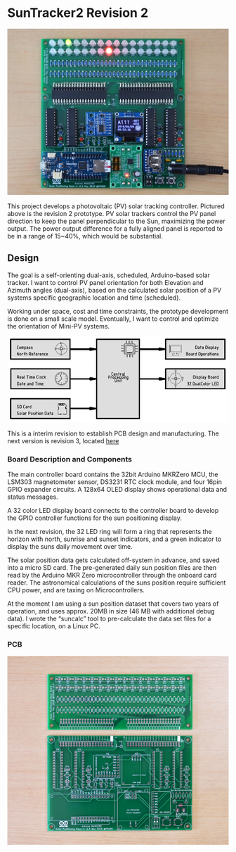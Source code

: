 # SunTracker2 Revision 2

<img src="img/DSC_2901s.png">

This project develops a photovoltaic (PV) solar tracking controller.
Pictured above is the revision 2 prototype. PV solar trackers control the PV
panel direction to keep the panel perpendicular to the Sun, maximizing the
power output. The power output difference for a fully aligned panel is
reported to be in a range of 15~40%, which would be substantial.

## Design

The goal is a self-orienting dual-axis, scheduled, Arduino-based solar
tracker. I want to control PV panel orientation for both Elevation and
Azimuth angles (dual-axis), based on the calculated solar position of a PV
systems specific geographic location and time (scheduled).

Working under space, cost and time constraints, the prototype development is
done on a small scale model. Eventually, I want to control and optimize the
orientation of Mini-PV systems.

<img src="img/suntracker2r2 block diagram.png" width="600px">

This is a interim revision to establish PCB design and manufacturing. The next
version is revision 3, located <a href="https://github.com/fm4dd/suntracker2-r3">here</a>

### Board Description and Components

The main controller board contains the 32bit Arduino MKRZero MCU, the
LSM303 magnetometer sensor, DS3231 RTC clock module, and four 16pin GPIO expander
circuits. A 128x64 OLED display shows operational data and status messages.

A 32 color LED display board connects to the controller board to develop the 
GPIO controller functions for the sun positioning display.

In the next revision, the 32 LED ring will form a ring that represents the horizon
with north, sunrise and sunset indicators, and a green indicator to display the
suns daily movement over time.

The solar position data gets calculated off-system in advance, and saved into a
micro SD card. The pre-generated daily sun position files are then read by the
Arduino MKR Zero microcontroller through the onboard card reader. The
astronomical calculations of the suns position require sufficient CPU power, and
are taxing on Microcontrollers.

At the moment I am using a sun position dataset that covers two years of
operation, and uses approx. 20MB in size (46 MB with additional debug data). I
wrote the “suncalc” tool to pre-calculate the data set files for a specific
location, on a Linux PC.

### PCB

<img src="img/DSC_2850s.png">
